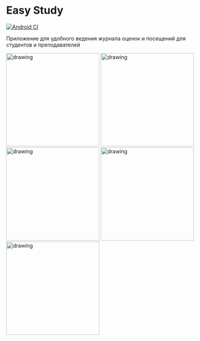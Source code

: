 # Easy Study
[![Android CI](https://github.com/EnergoStalin/easy_study/actions/workflows/android.yml/badge.svg?branch=master&event=push)](https://github.com/EnergoStalin/easy_study/actions/workflows/android.yml)

Приложение для удобного ведения журнала оценок и посещений для студентов и преподавателей

<img src="https://sun9-83.userapi.com/impg/VA5AlEKxTb6K2RZMh5kyJwk1q8voE22sQZcBXA/8X8aHBJDwwo.jpg?size=720x1600&quality=95&sign=9e1ecb71ff86c6c6ba0581931b0ec85a&type=album" alt="drawing" width="250"/>
<img src="https://sun9-37.userapi.com/impg/HYEE51atS8KqGuS0M8drABElDl0SZfyrb7KNlg/_HbzXO12fnI.jpg?size=720x1600&quality=95&sign=db07ec07725e8c41c020521ee43d8abe&type=album" alt="drawing" width="250"/>
<img src="https://sun9-75.userapi.com/impg/LGi0K4PwQBkF1qkFdpDxZCFMDD3nkSu8KDdzzQ/E60N6c1ypYg.jpg?size=720x1600&quality=95&sign=909ae7b865975bb2a5026ba6063b11d7&type=album" alt="drawing" width="250"/>
<img src="https://sun9-84.userapi.com/impg/4e4kOFPnELuLQ_13e39kQAcP-LuPRN2qfTd3VA/8qU8Gj0yEDI.jpg?size=720x1600&quality=95&sign=12c579a76b0af319affc44ea3238e559&type=album" alt="drawing" width="250"/>
<img src="https://sun9-54.userapi.com/impg/za1adu__J3jqq9Kmvm07-051gUxods_c13yXDA/pCrwp_ulhBM.jpg?size=720x1600&quality=95&sign=713fe596b18c87ebbd0ec29a40642fe6&type=album" alt="drawing" width="250"/>

